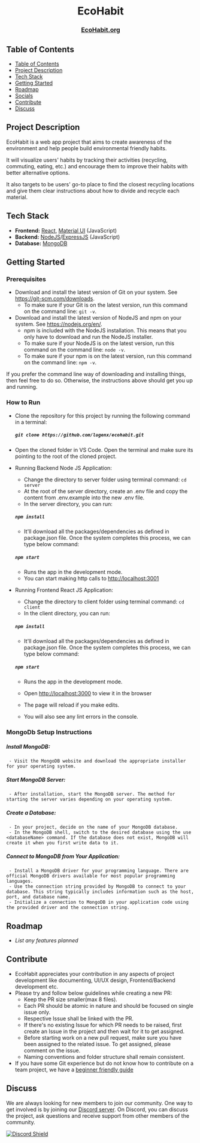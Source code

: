 <h1 align="center">EcoHabit</h1>
<h3 align="center">
    <a href="https://www.ecohabit.org/">EcoHabit.org</a> 
 
</h3>

## Table of Contents

- [Table of Contents](#table-of-contents)
- [Project Description](#project-description)
- [Tech Stack](#tech-stack)
- [Getting Started](#getting-started)
- [Roadmap](#roadmap)
- [Socials](#socials)
- [Contribute](#contribute)
- [Discuss](#discuss)

## Project Description

EcoHabit is a web app project that aims to create awareness of the environment and help people build environmental friendly habits.

It will visualize users' habits by tracking their activities (recycling, commuting, eating, etc.) and encourage them to improve their habits with better alternative options.

It also targets to be users' go-to place to find the closest recycling locations and give them clear instructions about how to divide and recycle each material.

## Tech Stack

*   **Frontend:** [React](https://reactjs.org/), [Material UI](https://mui.com/) (JavaScript)
*   **Backend:** [NodeJS](https://nodejs.org/en/docs)/[ExpressJS](https://expressjs.com/) (JavaScript)
*   **Database:** [MongoDB](https://www.mongodb.com/docs/)

## Getting Started

### Prerequisites

- Download and install the latest version of Git on your system. See https://git-scm.com/downloads.
  - To make sure if your Git is on the latest version, run this command on the command line: `git -v`.
- Download and install the latest version of NodeJS and npm on your system. See https://nodejs.org/en/.
  - npm is included with the NodeJS installation. This means that you only have to download and run the NodeJS installer.
  - To make sure if your NodeJS is on the latest version, run this command on the command line: `node -v`.
  - To make sure if your npm is on the latest version, run this command on the command line: `npm -v`.

If you prefer the command line way of downloading and installing things, then feel free to do so. Otherwise, the instructions above should get you up and running.

### How to Run

- Clone the repository for this project by running the following command in a terminal: 
  ##### `git clone https://github.com/lugenx/ecohabit.git`
- Open the cloned folder in VS Code. Open the terminal and make sure its pointing to the root of the cloned project.

- Running Backend Node JS Application:

  - Change the directory to server folder using terminal command: `cd server`
  - At the root of the server directory, create an .env file and copy the content from .env.example into the new .env file. 
  - In the server directory, you can run:

  ##### `npm install`

  - It'll download all the packages/dependencies as defined in package.json file. Once the system completes this process, we can type below command:

  ##### `npm start`

  - Runs the app in the development mode.
  - You can start making http calls to [http://localhost:3001](http://localhost:3001)

- Running Frontend React JS Application:

  - Change the directory to client folder using terminal command: `cd client`
  - In the client directory, you can run:

  ##### `npm install`

  - It'll download all the packages/dependencies as defined in package.json file. Once the system completes this process, we can type below command:

  ##### `npm start`

  - Runs the app in the development mode.
  - Open [http://localhost:3000](http://localhost:3000) to view it in the browser

  - The page will reload if you make edits.
  - You will also see any lint errors in the console.
 
### MongoDb Setup Instructions
  
  
  ##### Install MongoDB:
     - Visit the MongoDB website and download the appropriate installer for your operating system.
  
  ##### Start MongoDB Server:
     - After installation, start the MongoDB server. The method for starting the server varies depending on your operating system.
  
  ##### Create a Database:
     - In your project, decide on the name of your MongoDB database.
     - In the MongoDB shell, switch to the desired database using the use <databaseName> command. If the database does not exist, MongoDB will create it when you first write data to it.
  
  ##### Connect to MongoDB from Your Application:
     - Install a MongoDB driver for your programming language. There are official MongoDB drivers available for most popular programming languages.
     - Use the connection string provided by MongoDB to connect to your database. This string typically includes information such as the host, port, and database name.
     - Initialize a connection to MongoDB in your application code using the provided driver and the connection string.


## Roadmap

- _List any features planned_

## Contribute

- EcoHabit appreciates your contribution in any aspects of project development like documenting, UI/UX design, Frontend/Backend development etc.
- Please try and follow below guidelines while creating a new PR:
  - Keep the PR size smaller(max 8 files).
  - Each PR should be atomic in nature and should be focused on single issue only.
  - Respective Issue shall be linked with the PR.
  - If there's no existing Issue for which PR needs to be raised, first create an Issue in the project and then wait for it to get assigned.
  - Before starting work on a new pull request, make sure you have been assigned to the related issue. To get assigned, please comment on the issue.
  - Naming conventions and folder structure shall remain consistent.
- If you have some Git experience but do not know how to contribute on a team project, we have a [beginner friendly guide](CONTRIBUTING.md)

## Discuss

We are always looking for new members to join our community. One way to get involved is by joining our [Discord server](https://discord.gg/2RMs6zWw4b). On Discord, you can discuss the project, ask questions and receive support from other members of the community.

[![Discord Shield](https://discordapp.com/api/guilds/1038198557150285914/widget.png?style=shield)](https://discord.gg/2RMs6zWw4b)
